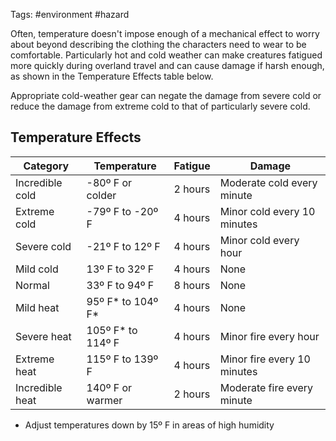 Tags: #environment #hazard 

Often, temperature doesn't impose enough of a mechanical effect to worry about beyond describing the clothing the characters need to wear to be comfortable. Particularly hot and cold weather can make creatures fatigued more quickly during overland travel and can cause damage if harsh enough, as shown in the Temperature Effects table below.  
  
Appropriate cold-weather gear can negate the damage from severe cold or reduce the damage from extreme cold to that of particularly severe cold.

## Temperature Effects

|**Category**|**Temperature**|**Fatigue**|**Damage**|
|---|---|---|---|
|Incredible cold|-80º F or colder|2 hours|Moderate cold every minute|
|Extreme cold|-79º F to -20º F|4 hours|Minor cold every 10 minutes|
|Severe cold|-21º F to 12º F|4 hours|Minor cold every hour|
|Mild cold|13º F to 32º F|4 hours|None|
|Normal|33º F to 94º F|8 hours|None|
|Mild heat|95º F* to 104º F*|4 hours|None|
|Severe heat|105º F* to 114º F|4 hours|Minor fire every hour|
|Extreme heat|115º F to 139º F|4 hours|Minor fire every 10 minutes|
|Incredible heat|140º F or warmer|2 hours|Moderate fire every minute|

* Adjust temperatures down by 15º F in areas of high humidity